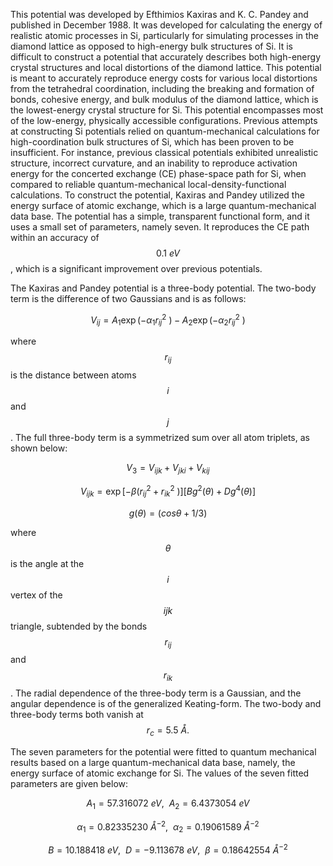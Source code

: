 This potential was developed by Efthimios Kaxiras and K. C. Pandey and published in December 1988.  It was developed for calculating the energy of realistic atomic processes in Si, particularly for simulating processes in the diamond lattice as opposed to high-energy bulk structures of Si.  It is difficult to construct a potential that accurately describes both high-energy crystal structures and local distortions of the diamond lattice.  This potential is meant to accurately reproduce energy costs for various local distortions from the tetrahedral coordination, including the breaking and formation of bonds, cohesive energy, and bulk modulus of the diamond lattice, which is the lowest-energy crystal structure for Si.  This potential encompasses most of the low-energy, physically accessible configurations.  Previous attempts at constructing Si potentials relied on quantum-mechanical calculations for high-coordination bulk structures of Si, which has been proven to be insufficient.  For instance, previous classical potentials exhibited unrealistic structure, incorrect curvature, and an inability to reproduce activation energy for the concerted exchange (CE) phase-space path for Si, when compared to reliable quantum-mechanical local-density-functional calculations.  To construct the potential, Kaxiras and Pandey utilized the energy surface of atomic exchange, which is a large quantum-mechanical data base.  The potential has a simple, transparent functional form, and it uses a small set of parameters, namely seven.  It reproduces the CE path within an accuracy of $$ 0.1\ eV $$, which is a significant improvement over previous potentials.  

The Kaxiras and Pandey potential is a three-body potential.  The two-body term is the difference of two Gaussians and is as follows:

$$ V_{ij}=A_1\exp(-\alpha_1r_{ij}^2\ )-A_2\exp(-\alpha_2r_{ij}^2\ ) $$

where $$ r_{ij} $$ is the distance between atoms $$ i $$ and $$ j $$.  The full three-body term is a symmetrized sum over all atom triplets, as shown below:

$$ V_3=V_{ijk}+V_{jki}+V_{kij} $$

$$ V_{ijk}=\exp[-\beta(r_{ij}^2+r_{ik}^2\ )] [Bg^2 (θ)+Dg^4 (θ)] $$

$$ g(\theta)=(cos\theta+1/3) $$

where $$ \theta $$ is the angle at the $$ i $$ vertex of the $$ ijk $$ triangle, subtended by the bonds $$ r_{ij} $$ and $$ r_{ik} $$.  The radial dependence of the three-body term is a Gaussian, and the angular dependence is of the generalized Keating-form.  The two-body and three-body terms both vanish at $$ r_c = 5.5\ Å. $$  

The seven parameters for the potential were fitted to quantum mechanical results based on a large quantum-mechanical data base, namely, the energy surface of atomic exchange for Si.  The values of the seven fitted parameters are given below:

$$ A_1=57.316072\ eV,\ \ A_2=6.4373054\ eV $$

$$ \alpha_1=0.82335230\ Å^{-2},\ \ \alpha_2=0.19061589\ Å^{-2} $$

$$ B=10.188418\ eV,\ \ D=-9.113678\ eV,\ \ \beta=0.18642554\ Å^{-2} $$
